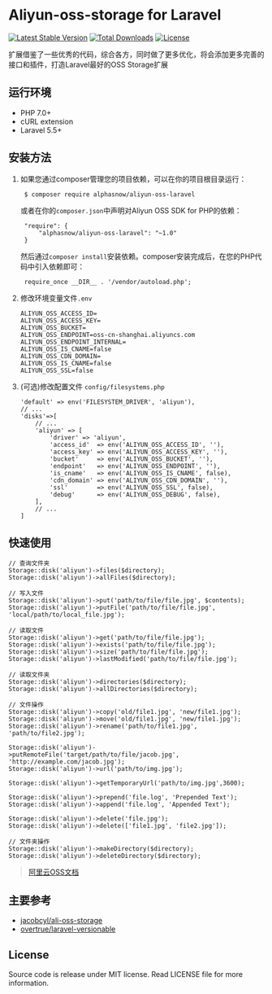 # Aliyun-oss-storage for Laravel

[![Latest Stable Version](https://poser.pugx.org/alphasnow/aliyun-oss-laravel/v/stable)](https://packagist.org/packages/alphasnow/utils)
[![Total Downloads](https://poser.pugx.org/alphasnow/aliyun-oss-laravel/downloads)](https://packagist.org/packages/alphasnow/utils)
[![License](https://poser.pugx.org/alphasnow/aliyun-oss-laravel/license)](https://packagist.org/packages/alphasnow/utils)

扩展借鉴了一些优秀的代码，综合各方，同时做了更多优化，将会添加更多完善的接口和插件，打造Laravel最好的OSS Storage扩展

## 运行环境
- PHP 7.0+
- cURL extension
- Laravel 5.5+

## 安装方法
1. 如果您通过composer管理您的项目依赖，可以在你的项目根目录运行：

        $ composer require alphasnow/aliyun-oss-laravel

   或者在你的`composer.json`中声明对Aliyun OSS SDK for PHP的依赖：

        "require": {
            "alphasnow/aliyun-oss-laravel": "~1.0"
        }

   然后通过`composer install`安装依赖。composer安装完成后，在您的PHP代码中引入依赖即可：

        require_once __DIR__ . '/vendor/autoload.php';

2. 修改环境变量文件`.env`
    ```
    ALIYUN_OSS_ACCESS_ID=
    ALIYUN_OSS_ACCESS_KEY=
    ALIYUN_OSS_BUCKET=
    ALIYUN_OSS_ENDPOINT=oss-cn-shanghai.aliyuncs.com
    ALIYUN_OSS_ENDPOINT_INTERNAL=
    ALIYUN_OSS_IS_CNAME=false
    ALIYUN_OSS_CDN_DOMAIN=
    ALIYUN_OSS_IS_CNAME=false
    ALIYUN_OSS_SSL=false
    ```

3. (可选)修改配置文件 `config/filesystems.php`
    ```
    'default' => env('FILESYSTEM_DRIVER', 'aliyun'),
    // ...
    'disks'=>[
        // ...
        'aliyun' => [
            'driver' => 'aliyun',
            'access_id'  => env('ALIYUN_OSS_ACCESS_ID', ''),
            'access_key' => env('ALIYUN_OSS_ACCESS_KEY', ''),
            'bucket'     => env('ALIYUN_OSS_BUCKET', ''),
            'endpoint'   => env('ALIYUN_OSS_ENDPOINT', ''),
            'is_cname'   => env('ALIYUN_OSS_IS_CNAME', false),
            'cdn_domain' => env('ALIYUN_OSS_CDN_DOMAIN', ''),
            'ssl'        => env('ALIYUN_OSS_SSL', false),
            'debug'      => env('ALIYUN_OSS_DEBUG', false),
        ],
        // ...
    ]
    ```

## 快速使用

```
// 查询文件夹
Storage::disk('aliyun')->files($directory);
Storage::disk('aliyun')->allFiles($directory);

// 写入文件
Storage::disk('aliyun')->put('path/to/file/file.jpg', $contents); 
Storage::disk('aliyun')->putFile('path/to/file/file.jpg', 'local/path/to/local_file.jpg');

// 读取文件
Storage::disk('aliyun')->get('path/to/file/file.jpg'); 
Storage::disk('aliyun')->exists('path/to/file/file.jpg'); 
Storage::disk('aliyun')->size('path/to/file/file.jpg'); 
Storage::disk('aliyun')->lastModified('path/to/file/file.jpg');

// 读取文件夹
Storage::disk('aliyun')->directories($directory); 
Storage::disk('aliyun')->allDirectories($directory); 

// 文件操作
Storage::disk('aliyun')->copy('old/file1.jpg', 'new/file1.jpg');
Storage::disk('aliyun')->move('old/file1.jpg', 'new/file1.jpg');
Storage::disk('aliyun')->rename('path/to/file1.jpg', 'path/to/file2.jpg');

Storage::disk('aliyun')->putRemoteFile('target/path/to/file/jacob.jpg', 'http://example.com/jacob.jpg');
Storage::disk('aliyun')->url('path/to/img.jpg');

Storage::disk('aliyun')->getTemporaryUrl('path/to/img.jpg',3600);

Storage::disk('aliyun')->prepend('file.log', 'Prepended Text'); 
Storage::disk('aliyun')->append('file.log', 'Appended Text');

Storage::disk('aliyun')->delete('file.jpg');
Storage::disk('aliyun')->delete(['file1.jpg', 'file2.jpg']);

// 文件夹操作
Storage::disk('aliyun')->makeDirectory($directory); 
Storage::disk('aliyun')->deleteDirectory($directory); 
```

> [阿里云OSS文档](https://help.aliyun.com/document_detail/32099.html?spm=5176.doc31981.6.335.eqQ9dM)

## 主要参考
- [jacobcyl/ali-oss-storage](https://github.com/jacobcyl/Aliyun-oss-storage)
- [overtrue/laravel-versionable](https://github.com/overtrue/laravel-versionable)

## License
Source code is release under MIT license. Read LICENSE file for more information.
 